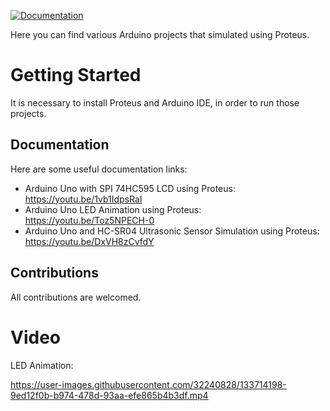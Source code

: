 [![Documentation](https://img.shields.io/badge/Documentation-github-brightgreen.svg?style=for-the-badge)](https://github.com/lokilang/KMMI/)

Here you can find various Arduino projects that simulated using Proteus.


# Getting Started
It is necessary to install Proteus and Arduino IDE, in order to run those projects.

## Documentation

Here are some useful documentation links:
- Arduino Uno with SPI 74HC595 LCD using Proteus:  https://youtu.be/1vb1IdpsRaI
- Arduino Uno LED Animation using Proteus: https://youtu.be/Toz5NPECH-0
- Arduino Uno and HC-SR04 Ultrasonic Sensor Simulation using Proteus: https://youtu.be/DxVH8zCvfdY

## Contributions 

All contributions are welcomed.

# Video

LED Animation:

https://user-images.githubusercontent.com/32240828/133714198-9ed12f0b-b974-478d-93aa-efe865b4b3df.mp4

